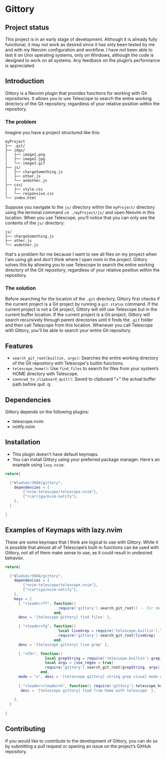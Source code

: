 # Gittory

## Project status
This project is in an early stage of development. Although it is already fully functional, it may not work as desired since it has only been tested by me and with my Neovim configuration and workflow. I have not been able to test it on Unix operating systems, only on Windows, although the code is designed to work on all systems. Any feedback on the plugin’s performance is appreciated.

## Introduction
Gittory is a Neovim plugin that provides functions for working with Git repositories. It allows you to use Telescope to search the entire working directory of the Git repository, regardless of your relative position within the repository.

### The problem
Imagine you have a project structured like this:
```
myProject
├── .git/
├── imgs/
│   ├── image1.png
│   ├── image2.jpg
│   └── image3.gif
├── js/
│   ├── chargeSomething.js
│   ├── other.js
│   └── andother.js
├── css/
│   ├── style.css
│   └── responsive.css
└── index.html
```
Suppose you navigate to the `js/` directory within the `myProject/` directory using the terminal command `cd ./myProject/js/` and open Neovim in this location. When you use Telescope, you’ll notice that you can only see the contents of the `js/` directory:
```
js/
├── chargeSomething.js
├── other.js
└── andother.js
```
that's a problem for me because I want to see all files on my proyect when I'am using git and don't think where I open nvim in the project. Gittory solves this by allowing you to use Telescope to search the entire working directory of the Git repository, regardless of your relative position within the repository.

### The solution
Before searching for the location of the `.git` directory, Gittory first checks if the current project is a Git project by running a `git status` command. If the current project is not a Git project, Gittory will still use Telescope but in the current buffer location. If the current project is a Git project, Gittory will search recursively through parent directories until it finds the `.git` folder and then call Telescope from this location. Whenever you call Telescope with Gittory, you'll be able to search your entire Git repository.


## Features
- `search_git_root(builtin, args)`: Searches the entire working directory of the Git repository with Telescope's builtin functions.
- `telescope_home()`: Use `find_files` to search for files from your system’s HOME directory with Telescope. 
- `savecwd_to_clipboard_quit()`: Saved to clipboard "+" the actual buffer path before quit :q. 



## Dependencies
Gittory depends on the following plugins:
- telescope.nvim
- notify.nvim


## Installation
- This plugin doesn't have default keymaps.
- You can install Gittory using your preferred package manager. Here's an example using `lazy.nvim`:

```lua
return{

  {"Wladimir3984/gittory",
    dependencies = {
        {"nvim-telescope/telescope.nvim"},
        {"rcarriga/nvim-notify"},
    },
  }

}
```

## Examples of Keymaps with lazy.nvim
These are some keymaps that I think are logical to use with Gittory. While it is possible that almost all of Telescope’s built-in functions can be used with Gittory, not all of them make sense to use, as it could result in undesired behavior.

```lua
return{

  {"Wladimir3984/gittory",
    dependencies = {
        {"nvim-telescope/telescope.nvim"},
        {"rcarriga/nvim-notify"},
    },
    keys = {
      { "<leader>ff", function() 
                        require('gittory').search_git_root() -- For default: find_files
                      end, 
      desc = '[telescope gittory] find files' },

      { "<leader>fg", function() 
                        local liveGrep = require('telescope.builtin').live_grep
                        require('gittory').search_git_root(liveGrep) 
                      end,
      desc = '[telescope gittory] live grep' },

      { "<CR>", function() 
                  local grepString = require('telescope.builtin').grep_string -- find a selected text in you'r entire Git repository using regex
                  local args = {use_regex = true}
                  require('gittory').search_git_root(grepString, args) 
                end,
      mode = "x", desc = '[telescope gittory] string grep visual mode with regex' },
      
      { "<leader><leader>h", function() require('gittory').telescope_home() end, -- Find from you'r home
       desc = '[telescope gittory] find from home with telescope' },
      
    },
  }    
    
}
```



## Contributing
If you would like to contribute to the development of Gittory, you can do so by submitting a pull request or opening an issue on the project’s GitHub repository.
